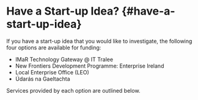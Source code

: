# Have a Start-up Idea? {#have-a-start-up-idea}

If you have a start-up idea that you would like to investigate, the following four options are available for funding:

*   IMaR Technology Gateway @ IT Tralee
*   New Frontiers Development Programme: Enterprise Ireland
*   Local Enterprise Office (LEO)
*   Údarás na Gaeltachta

Services provided by each option are outlined below.